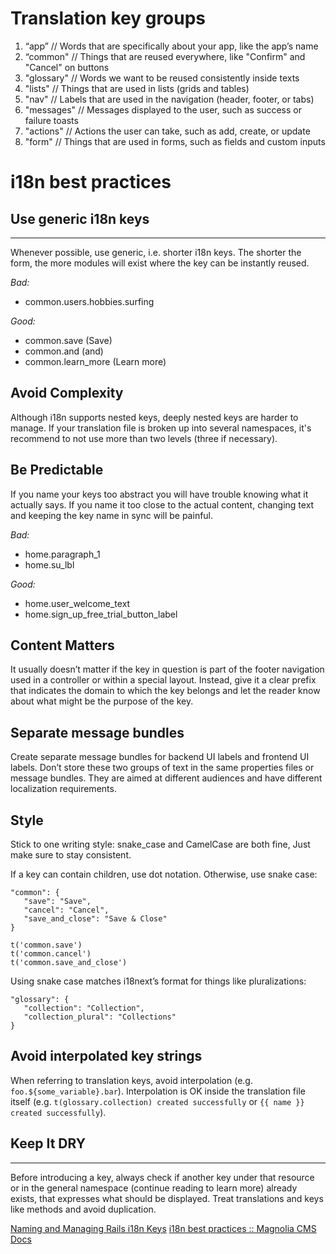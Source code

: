 # Translation key groups

1. “app” // Words that are specifically about your app, like the app’s name
1. “common" // Things that are reused everywhere, like "Confirm" and "Cancel" on buttons
1. "glossary" // Words we want to be reused consistently inside texts
1. "lists" // Things that are used in lists (grids and tables)
1. "nav" // Labels that are used in the navigation (header, footer, or tabs)
1. "messages" // Messages displayed to the user, such as success or failure toasts
1. "actions" // Actions the user can take, such as add, create, or update
1. "form" // Things that are used in forms, such as fields and custom inputs

# i18n best practices

## Use generic i18n keys

---

Whenever possible, use generic, i.e. shorter i18n keys. The shorter the form, the more modules will exist where the key can be instantly reused.

_Bad:_

- common.users.hobbies.surfing

_Good:_

- common.save (Save)
- common.and (and)
- common.learn_more (Learn more)

## Avoid Complexity

Although i18n supports nested keys, deeply nested keys are harder to manage. If your translation file is broken up into several namespaces, it's recommend to not use more than two levels (three if necessary).

## Be Predictable

If you name your keys too abstract you will have trouble knowing what it actually says. If you name it too close to the actual content, changing text and keeping the key name in sync will be painful.

_Bad:_

- home.paragraph_1
- home.su_lbl

_Good:_

- home.user_welcome_text
- home.sign_up_free_trial_button_label

## Content Matters

It usually doesn’t matter if the key in question is part of the footer navigation used in a controller or within a special layout. Instead, give it a clear prefix that indicates the domain to which the key belongs and let the reader know about what might be the purpose of the key.

## Separate message bundles

Create separate message bundles for backend UI labels and frontend UI labels. Don’t store these two groups of text in the same properties files or message bundles. They are aimed at different audiences and have different localization requirements.

## Style

Stick to one writing style: snake_case and CamelCase are both fine, Just make sure to stay consistent.

If a key can contain children, use dot notation. Otherwise, use snake case:

```
"common": {
   "save": "Save",
   "cancel": "Cancel",
   "save_and_close": "Save & Close"
}

t('common.save')
t('common.cancel')
t('common.save_and_close')
```

Using snake case matches i18next’s format for things like pluralizations:

```
"glossary": {
   "collection": "Collection",
   "collection_plural": "Collections"
}
```

## Avoid interpolated key strings

When referring to translation keys, avoid interpolation (e.g. `foo.${some_variable}.bar`). Interpolation is OK inside the translation file itself (e.g. `t(glossary.collection) created successfully` or `{{ name }} created successfully`).

## Keep It DRY

---

Before introducing a key, always check if another key under that resource or in the general namespace (continue reading to learn more) already exists, that expresses what should be displayed. Treat translations and keys like methods and avoid duplication.

[Naming and Managing Rails i18n Keys](https://phrase.com/blog/posts/ruby-lessons-learned-naming-and-managing-rails-i18n-keys/)
[i18n best practices :: Magnolia CMS Docs](https://docs.magnolia-cms.com/product-docs/6.2/Administration/Language/i18n-best-practices.html)
